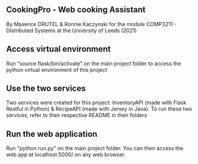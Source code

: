 ## CookingPro - Web cooking Assistant
By Maxence DRUTEL & Ronnie Kaczynski for the module COMP3211 - Distributed Systems at the University of Leeds (2021)

## Access virtual environment
Run "source flask/bin/activate" on the main project folder to access the python virtual environment of this project

## Use the two services
Two services were created for this project: InventoryAPI (made with Flask Restful in Python) & RecipeAPI (made with Jersey in Java). To run these two services, refer to their respective README in their folders

## Run the web application
Run "python run.py" on the main project folder. You can then access the web app at localhost:5000/ on any web browser.
